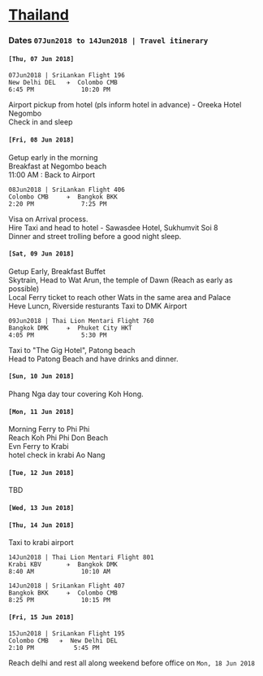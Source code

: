 # [Thailand](https://en.wikipedia.org/wiki/Thailand)

### Dates `07Jun2018 to 14Jun2018 | Travel itinerary` 
  

#### `[Thu, 07 Jun 2018]`  
  
  ```
  07Jun2018 | SriLankan Flight 196
  New Delhi DEL   ✈  Colombo CMB
  6:45 PM             10:20 PM   
  ```  
  Airport pickup from hotel (pls inform hotel in advance) - Oreeka Hotel Negombo  
  Check in and sleep
  
 ####  `[Fri, 08 Jun 2018]`
  
  Getup early in the morning  
  Breakfast at Negombo beach  
  11:00 AM : Back to Airport 
  
  ```
  08Jun2018 | SriLankan Flight 406
  Colombo CMB     ✈  Bangkok BKK
  2:20 PM             7:25 PM
  ```   
  Visa on Arrival process.  
  Hire Taxi and head to hotel - Sawasdee Hotel, Sukhumvit Soi 8  
  Dinner and street trolling before a good night sleep.  
  
 #### `[Sat, 09 Jun 2018]`  
  
  Getup Early, Breakfast Buffet  
  Skytrain, Head to Wat Arun, the temple of Dawn (Reach as early as possible)  
  Local Ferry ticket to reach other Wats in the same area and Palace  
  Heve Luncn, Riverside resturants 
  Taxi to DMK Airport  
  
  ``` 
  09Jun2018 | Thai Lion Mentari Flight 760
  Bangkok DMK     ✈  Phuket City HKT
  4:05 PM             5:30 PM     
  ```   
  Taxi to "The Gig Hotel", Patong beach  
  Head to Patong Beach and have drinks and dinner.    
  
  #### `[Sun, 10 Jun 2018]`
  
  Phang Nga day tour covering Koh Hong.  
  
  #### `[Mon, 11 Jun 2018]`
  
  Morning Ferry to Phi Phi   
  Reach Koh Phi Phi Don Beach   
  Evn Ferry to Krabi  
  hotel check in krabi Ao Nang  
  
  #### `[Tue, 12 Jun 2018]`
   TBD  
  #### `[Wed, 13 Jun 2018]`
   
   
   
  #### `[Thu, 14 Jun 2018]`
  
  Taxi to krabi airport
  
  ``` 
  14Jun2018 | Thai Lion Mentari Flight 801
  Krabi KBV       ✈  Bangkok DMK
  8:40 AM             10:10 AM
  ```
  ```
  14Jun2018 | SriLankan Flight 407
  Bangkok BKK     ✈  Colombo CMB
  8:25 PM             10:15 PM 
  ```
  
  #### `[Fri, 15 Jun 2018]`
  
  ```
  15Jun2018 | SriLankan Flight 195
  Colombo CMB   ✈  New Delhi DEL
  2:10 PM           5:45 PM
  ```
  Reach delhi and rest all along weekend before office on `Mon, 18 Jun 2018` 
